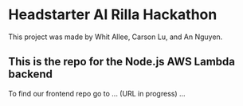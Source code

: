 # Headstarter AI Rilla Hackathon
This project was made by Whit Allee, Carson Lu, and An Nguyen.

## This is the repo for the Node.js AWS Lambda backend
To find our frontend repo go to ... (URL in progress) ...
